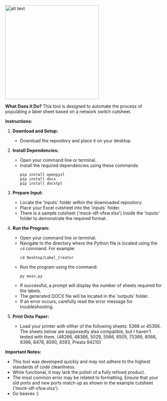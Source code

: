 <img src="https://github.com/WarnerGreenbaum/LabelCreator/blob/main/Label_Creator/template_ignore_me/networklogo.jpg" alt="alt text" width="300">

**What Does It Do?**
This tool is designed to automate the process of populating a label sheet based on a network switch cutsheet.

**Instructions:**

1. **Download and Setup:**
   - Download the repository and place it on your desktop.

2. **Install Dependencies:**
   - Open your command line or terminal.
   - Install the required dependencies using these commands:
     ```
     pip install openpyxl
     pip install docx
     pip install docxtpl
     ```

3. **Prepare Input:**
   - Locate the 'inputs' folder within the downloaded repository.
   - Place your Excel cutsheet into the 'inputs' folder.
   - There is a sample cutsheet ('mock-idf-vfsw.xlsx') inside the 'inputs' folder to demonstrate the required format.

4. **Run the Program:**
   - Open your command line or terminal.
   - Navigate to the directory where the Python file is located using the `cd` command. For example:
     ```
     cd Desktop/Label_Creator
     ```
   - Run the program using the command:
     ```
     py main.py
     ```
   - If successful, a prompt will display the number of sheets required for the labels.
   - The generated DOCX file will be located in the 'outputs' folder.
   - If an error occurs, carefully read the error message for troubleshooting.

5. **Print Onto Paper:**
   - Load your printer with either of the following sheets: 5366 or 45366. The sheets below are supposedly also compatible, but I haven't tested with them.
     (48266, 48366, 5029, 5566, 6505, 75366, 8066, 8366, 8478, 8590, 8593, Presta 94210)

**Important Notes:**
- This tool was developed quickly and may not adhere to the highest standards of code cleanliness.
- While functional, it may lack the polish of a fully refined product.
- The most common error may be related to formatting. Ensure that your old ports and new ports match up as shown in the example cutsheet ('mock-idf-vfsw.xlsx').
- Go beaves :)
